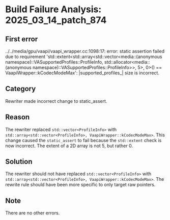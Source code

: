 # Build Failure Analysis: 2025_03_14_patch_874

## First error

../../media/gpu/vaapi/vaapi_wrapper.cc:1098:17: error: static assertion failed due to requirement 'std::extent<std::array<std::vector<media::(anonymous namespace)::VASupportedProfiles::ProfileInfo, std::allocator<media::(anonymous namespace)::VASupportedProfiles::ProfileInfo>>, 5>, 0>() == VaapiWrapper::kCodecModeMax': |supported_profiles_| size is incorrect.

## Category
Rewriter made incorrect change to static_assert.

## Reason
The rewriter replaced `std::vector<ProfileInfo>` with `std::array<std::vector<ProfileInfo>, VaapiWrapper::kCodecModeMax>`. This change caused the `static_assert` to fail because the `std::extent` check is now incorrect. The extent of a 2D array is not 5, but rather 0.

## Solution
The rewriter should not have replaced `std::vector<ProfileInfo>` with `std::array<std::vector<ProfileInfo>, VaapiWrapper::kCodecModeMax>`. The rewrite rule should have been more specific to only target raw pointers.

## Note
There are no other errors.